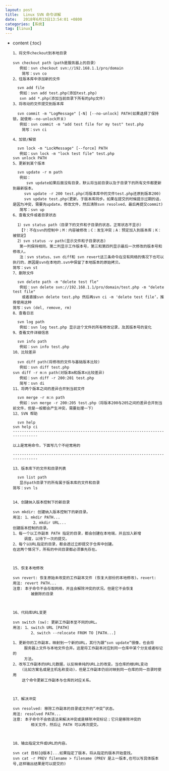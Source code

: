 ```yaml
---
layout: post
title:  Linux SVN 命令详解
date:   2018年6月13日13:54:01 +0800
categories: [系统] 
tag: [linux] 
---
```


* content
{:toc}

      1、将文件checkout到本地目录
      
      svn checkout path（path是服务器上的目录）
         例如：svn checkout svn://192.168.1.1/pro/domain
          简写：svn co
      2、往版本库中添加新的文件
      
        svn add file
         例如：svn add test.php(添加test.php)
         svn add *.php(添加当前目录下所有的php文件)
      3、将改动的文件提交到版本库
      
        svn commit -m "LogMessage" [-N] [--no-unlock] PATH(如果选择了保持锁，就使用--no-unlock开关)
         例如：svn commit -m "add test file for my test" test.php
          简写：svn ci
      
      4、加锁/解锁
      
        svn lock -m "LockMessage" [--force] PATH
         例如：svn lock -m "lock test file" test.php
      svn unlock PATH
      5、更新到某个版本
      
        svn update -r m path
         例如：
            svn update如果后面没有目录，默认将当前目录以及子目录下的所有文件都更新到最新版本。
           svn update -r 200 test.php(将版本库中的文件test.php还原到版本200)
           svn update test.php(更新，于版本库同步。如果在提交的时候提示过期的话，是因为冲突，需要先update，修改文件，然后清除svn resolved，最后再提交commit)
         简写：svn up
      6、查看文件或者目录状态
      
        1）svn status path（目录下的文件和子目录的状态，正常状态不显示）
         【?：不在svn的控制中；M：内容被修改；C：发生冲突；A：预定加入到版本库；K：被锁定】
        2）svn status -v path(显示文件和子目录状态)
         第一列保持相同，第二列显示工作版本号，第三和第四列显示最后一次修改的版本号和修改人。
         注：svn status、svn diff和 svn revert这三条命令在没有网络的情况下也可以执行的，原因是svn在本地的.svn中保留了本地版本的原始拷贝。
      简写：svn st
      7、删除文件
      
        svn delete path -m "delete test fle"
         例如：svn delete svn://192.168.1.1/pro/domain/test.php -m "delete test file"
          或者直接svn delete test.php 然后再svn ci -m 'delete test file‘，推荐使用这种
      简写：svn (del, remove, rm)
      8、查看日志
      
        svn log path
         例如：svn log test.php 显示这个文件的所有修改记录，及其版本号的变化
      9、查看文件详细信息
      
        svn info path
         例如：svn info test.php
      10、比较差异
      
        svn diff path(将修改的文件与基础版本比较)
         例如：svn diff test.php
      svn diff -r m:n path(对版本m和版本n比较差异)
         例如：svn diff -r 200:201 test.php
         简写：svn di
      11、将两个版本之间的差异合并到当前文件
      
        svn merge -r m:n path
         例如：svn merge -r 200:205 test.php（将版本200与205之间的差异合并到当前文件，但是一般都会产生冲突，需要处理一下）
      12、SVN 帮助
      
        svn help
      svn help ci
      ------------------------------------------------------------------------------
      
      以上是常用命令，下面写几个不经常用的
      
      ------------------------------------------------------------------------------
      
      13、版本库下的文件和目录列表
      
        svn list path
         显示path目录下的所有属于版本库的文件和目录
      简写：svn ls
       
      
      14、创建纳入版本控制下的新目录
      
      svn mkdir: 创建纳入版本控制下的新目录。
      用法: 1、mkdir PATH...
               2、mkdir URL...
      创建版本控制的目录。
      1、每一个以工作副本 PATH 指定的目录，都会创建在本地端，并且加入新增
           调度，以待下一次的提交。
      2、每个以URL指定的目录，都会透过立即提交于仓库中创建。
      在这两个情况下，所有的中间目录都必须事先存在。
      
       
      
      15、恢复本地修改
      
      svn revert: 恢复原始未改变的工作副本文件 (恢复大部份的本地修改)。revert:
      用法: revert PATH...
      注意: 本子命令不会存取网络，并且会解除冲突的状况。但是它不会恢复
              被删除的目录
      
       
      
      16、代码库URL变更
      
      svn switch (sw): 更新工作副本至不同的URL。
      用法: 1、switch URL [PATH]
              2、switch --relocate FROM TO [PATH...]
      
      1、更新你的工作副本，映射到一个新的URL，其行为跟“svn update”很像，也会将
           服务器上文件与本地文件合并。这是将工作副本对应到同一仓库中某个分支或者标记的
           方法。
      2、改写工作副本的URL元数据，以反映单纯的URL上的改变。当仓库的根URL变动 
          (比如方案名或是主机名称变动)，但是工作副本仍旧对映到同一仓库的同一目录时使用
          这个命令更新工作副本与仓库的对应关系。
      
       
      
      17、解决冲突
      
      svn resolved: 移除工作副本的目录或文件的“冲突”状态。
      用法: resolved PATH...
      注意: 本子命令不会依语法来解决冲突或是移除冲突标记；它只是移除冲突的
              相关文件，然后让 PATH 可以再次提交。
      
       
      
      18、输出指定文件或URL的内容。
      
      svn cat 目标[@版本]...如果指定了版本，将从指定的版本开始查找。
      svn cat -r PREV filename > filename (PREV 是上一版本,也可以写具体版本号,这样输出结果是可以提交的)